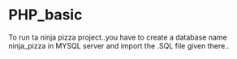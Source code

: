 # PHP_basic
To run ta ninja pizza project..you have to create a database name ninja_pizza in MYSQL server and import the .SQL file given there..
